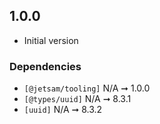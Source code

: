 ## 1.0.0

- Initial version

### Dependencies

- `[@jetsam/tooling]` N/A ➞ 1.0.0
- `[@types/uuid]` N/A ➞ 8.3.1
- `[uuid]` N/A ➞ 8.3.2

